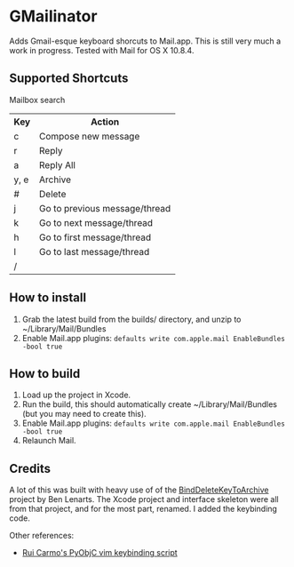 # GMailinator

Adds Gmail-esque keyboard shorcuts to Mail.app.  This is still very much a work
in progress.  Tested with Mail for OS X 10.8.4.

## Supported Shortcuts

<table>
  <tr><th>Key</th><th>Action</th></tr>
  <tr><td>c</td><td>Compose new message</td></tr>
  <tr><td>r</td><td>Reply</td></tr>
  <tr><td>a</td><td>Reply All</td></tr>
  <tr><td>y, e</td><td>Archive</td></tr>
  <tr><td>#</td><td>Delete</td></tr>
  <tr><td>j</td><td>Go to previous message/thread</td></tr>
  <tr><td>k</td><td>Go to next message/thread</td></tr>
  <tr><td>h</td><td>Go to first message/thread</td></tr>
  <tr><td>l</td><td>Go to last message/thread</td></tr>
  <tr><td>/</td><td></td>Mailbox search</tr>
</table>

## How to install

1. Grab the latest build from the builds/ directory, and unzip to ~/Library/Mail/Bundles
2. Enable Mail.app plugins:
       `defaults write com.apple.mail EnableBundles -bool true`

## How to build

1. Load up the project in Xcode.
2. Run the build, this should automatically create ~/Library/Mail/Bundles (but you may need to create this).
3. Enable Mail.app plugins:
       `defaults write com.apple.mail EnableBundles -bool true`
4. Relaunch Mail.

## Credits

A lot of this was built with heavy use of of the
[BindDeleteKeyToArchive](https://github.com/benlenarts/BindDeleteKeyToArchive)
project by Ben Lenarts.  The Xcode project and interface skeleton were
all from that project, and for the most part, renamed.  I added the keybinding code.

Other references:

- [Rui Carmo's PyObjC vim keybinding script](http://taoofmac.com/space/blog/2011/08/13/2110)
